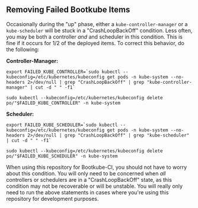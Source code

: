 ## Removing Failed Bootkube Items

Occasionally during the "up" phase, either a `kube-controller-manager` or a `kube-scheduler` will be stuck in a "CrashLoopBackOff" condition. Less often, you may be both a controller *and* and scheduler in this condition. This is fine if it occurs for 1/2 of the deployed items. To correct this behavior, do the following:

**Controller-Manager:**

```
export FAILED_KUBE_CONTROLLER=`sudo kubectl --kubeconfig=/etc/kubernetes/kubeconfig get pods -n kube-system --no-headers 2>/dev/null | grep "CrashLoopBackOff" | grep "kube-controller-manager" | cut -d " " -f1`

sudo kubectl --kubeconfig=/etc/kubernetes/kubeconfig delete po/"$FAILED_KUBE_CONTROLLER" -n kube-system
```

**Scheduler:**

```
export FAILED_KUBE_SCHEDULER=`sudo kubectl --kubeconfig=/etc/kubernetes/kubeconfig get pods -n kube-system --no-headers 2>/dev/null | grep "CrashLoopBackOff" | grep "kube-scheduler" | cut -d " " -f1`

sudo kubectl --kubeconfig=/etc/kubernetes/kubeconfig delete po/"$FAILED_KUBE_SCHEDULER" -n kube-system
```

When using this repository for Bootkube-CI, you should not have to worry about this condition. You will only need to be concerned when *all* controllers or schedulers are in a "CrashLoopBackOff" state, as this condition may not be recoverable or will be unstable. You will really only need to run the above statements in cases where you're using this repository for development purposes.
